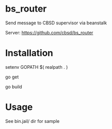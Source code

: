 # bs_router

Send message to CBSD supervisor via beanstalk

Server: https://github.com/cbsd/bs_router

# Installation

setenv GOPATH $( realpath . )

go get

go build

# Usage

See bin.jail/ dir for sample

